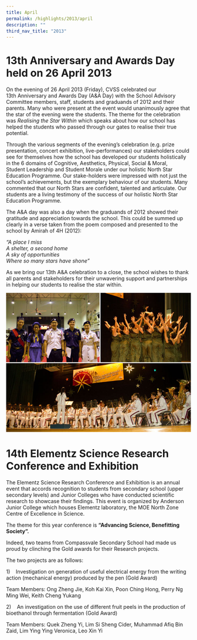 ```yaml
---
title: April
permalink: /highlights/2013/april
description: ""
third_nav_title: "2013"
---
```

# 13th Anniversary and Awards Day held on 26 April 2013

On the evening of 26 April 2013 (Friday), CVSS celebrated our 13th Anniversary and Awards Day (A&A Day) with the School Advisory Committee members, staff, students and graduands of 2012 and their parents. Many who were present at the event would unanimously agree that the star of the evening were the students. The theme for the celebration was _Realising the Star Within_ which speaks about how our school has helped the students who passed through our gates to realise their true potential.

Through the various segments of the evening’s celebration (e.g. prize presentation, concert exhibition, live-performances) our stakeholders could see for themselves how the school has developed our students holistically in the 6 domains of Cognitive, Aesthetics, Physical, Social & Moral, Student Leadership and Student Morale under our holistic North Star Education Programme. Our stake-holders were impressed with not just the school’s achievements, but the exemplary behaviour of our students. Many commented that our North Stars are confident, talented and articulate. Our students are a living testimony of the success of our holistic North Star Education Programme.

The A&A day was also a day when the graduands of 2012 showed their gratitude and appreciation towards the school. This could be summed up clearly in a verse taken from the poem composed and presented to the school by Amirah of 4H (2012):

_“A place I miss <br>
A shelter, a second home <br>
A sky of opportunities  <br>
Where so many stars have shone”_

As we bring our 13th A&A celebration to a close, the school wishes to thank all parents and stakeholders for their unwavering support and partnerships in helping our students to realise the star within.

![](/images/13th01.jpeg)

# 14th Elementz Science Research Conference and Exhibition
The Elementz Science Research Conference and Exhibition is an annual event that accords recognition to students from secondary school (upper secondary levels) and Junior Colleges who have conducted scientific research to showcase their findings. This event is organized by Anderson Junior College which houses Elementz laboratory, the MOE North Zone Centre of Excellence in Science.  
  

The theme for this year conference is **“Advancing Science, Benefitting Society”.**

Indeed, two teams from Compassvale Secondary School had made us proud by clinching the Gold awards for their Research projects.  
  
The two projects are as follows:  
  
1)    Investigation on generation of useful electrical energy from the writing action (mechanical energy) produced by the pen (Gold Award)  
  
Team Members: Ong Zheng Jie, Koh Kai Xin, Poon Ching Hong, Perry Ng Ming Wei, Keith Cheng Yukang  
  
2)    An investigation on the use of different fruit peels in the production of bioethanol through fermentation (Gold Award)

Team Members: Quek Zheng Yi, Lim Si Sheng Cider, Muhammad Afiq Bin Zaid, Lim Ying Ying Veronica, Leo Xin Yi
